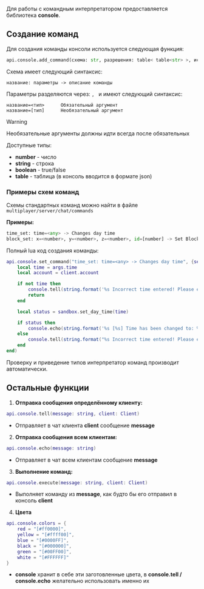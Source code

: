 Для работы с командным интерпретатором предоставляется библиотека **console**.
## Создание команд

Для создания команды консоли используется следующая функция:

```python
api.console.add_command(схема: str, разрешения: table< table<str> >, исполнитель: function)
```

Схема имеет следующий синтаксис:

```
название: параметры -> описание команды
```

Параметры разделяются через:  `, ` и имеют следующий синтаксис:

```
название=<тип>      Обязательный аргумент
название=[тип]      Необязательный аргумент
```

>[!WARNING]
>Необязательные аргументы должны идти всегда после обязательных

Доступные типы:
- **number** - число
- **string** - строка
- **boolean** - true/false
- **table** - таблица (в консоль вводится в формате json)

### Примеры схем команд

Схемы стандартных команд можно найти в файле `multiplayer/server/chat/commands`

**Примеры:**

```python
time_set: time=<any> -> Changes day time
block_set: x=<number>, y=<number>, z=<number>, id=[number] -> Set Block
```

Полный lua код создания команды:

```lua
api.console.set_command("time_set: time=<any> -> Changes day time", {server={"time_management"}}, function (args, client)
    local time = args.time
    local account = client.account

    if not time then
        console.tell(string.format('%s Incorrect time entered! Please enter a number between 0 and 1', console.colors.red), client)
        return
    end

    local status = sandbox.set_day_time(time)

    if status then
        console.echo(string.format('%s [%s] Time has been changed to: %s', console.colors.yellow, account.username, time))
    else
        console.tell(string.format("%s Incorrect time entered! Please enter a number between 0 and 1", console.colors.red), client)
    end
end)
```

Проверку и приведение типов интерпретатор команд производит автоматически.

## Остальные функции

1. **Отправка сообщения определённому клиенту:**
```lua
api.console.tell(message: string, client: Client)
```
   - Отправляет в чат клиента **client** сообщение **message**

2. **Отправка сообщения всем клиентам:**
```lua
api.console.echo(message: string)
```
   - Отправляет в чат всем клиентам сообщение **message**

3. **Выполнение команд:**
```lua
api.console.execute(message: string, client: Client)
```
   - Выполняет команду из **message**, как будто бы его отправил в консоль **client**

4. **Цвета**
```lua
api.console.colors = {
    red = "[#ff0000]",
    yellow = "[#ffff00]",
    blue = "[#0000FF]",
    black = "[#000000]",
    green = "[#00FF00]",
    white = "[#FFFFFF]"
}
```
- **console** хранит в себе эти заготовленные цвета, в **console.tell / console.echo** желательно использовать именно их
